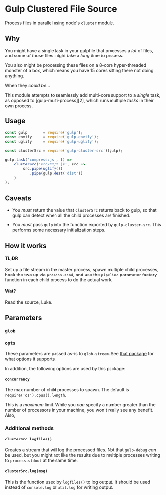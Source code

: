 # Gulp Clustered File Source

Process files in parallel using node's `cluster` module.

## Why

You might have a single task in your gulpfile that processes a _lot_ of files,
and some of those files might take a _long_ time to process.

You also might be processing these files on a 8-core hyper-threaded monster of
a box, which means you have 15 cores sitting there not doing anything.

When they _could be_...

This module attempts to seamlessly add multi-core support to a _single_ task, as
opposed to [gulp-multi-process][2], which runs multiple _tasks_ in their own
process.

## Usage

```javascript
const gulp       = require('gulp');
const envify     = require('gulp-envify');
const uglify     = require('gulp-uglify');

const clusterSrc = require('gulp-cluster-src')(gulp);

gulp.task('compress:js', () =>
    clusterSrc('src/**/*.js', src =>
        src.pipe(uglify())
           .pipe(gulp.dest('dist'))
    )
);
```

## Caveats

* You _must_ return the value that `clusterSrc` returns back to gulp, so that
  gulp can detect when all the child processes are finished.

* You _must_ pass `gulp` into the function exported by `gulp-cluster-src`. This
  performs some necessary initialization steps.

## How it works

#### TL;DR

Set up a file stream in the master process, spawn multiple child
processes, hook the two up via `process.send`, and use the `pipeline` parameter
factory function in each child process to do the actual work.

#### Wat?

Read the source, Luke.

## Parameters

### `glob`
### `opts`

These parameters are passed as-is to `glob-stream`. See [that package][1] for
what options it supports.

In addition, the following options are used by this package:

#### `concurrency`

The max number of child processes to spawn. The default is
`require('os').cpus().length`.

This is a _maximum_ limit. While you _can_ specify a number greater than the
number of processors in your machine, you won't really see any benefit. Also,

### Additional methods

#### `clusterSrc.logfiles()`

Creates a stream that will log the processed files. Not that `gulp-debug` _can_
be used, but you might not like the results due to multiple processes writing
to `process.stdout` at the same time.

#### `clusterSrc.log(msg)`

This is the function used by `logfiles()` to log output. It should be used
instead of `console.log` or `util.log` for writing output.

[1]: https://github.com/gulpjs/glob-stream#options